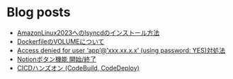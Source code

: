 # Blog posts
<!-- BLOG-POST-LIST:START -->
- [AmazonLinux2023へのlsyncdのインストール方法](https://kyrieee.com/amazonlinux2023-lsyncd/2723/)
- [DockerfileのVOLUMEについて](https://kyrieee.com/dockerfile-volume/2644/)
- [Access denied for user ‘app’@’xxx.xx.x.x’ &lpar;using password: YES&rpar;対処法](https://kyrieee.com/access-denied/2613/)
- [Notionボタン機能 開始/終了](https://kyrieee.com/notion-button/2576/)
- [CICDハンズオン &lpar;CodeBuild, CodeDeploy&rpar;](https://kyrieee.com/codebuild-codedeploy/2531/)
<!-- BLOG-POST-LIST:END -->
